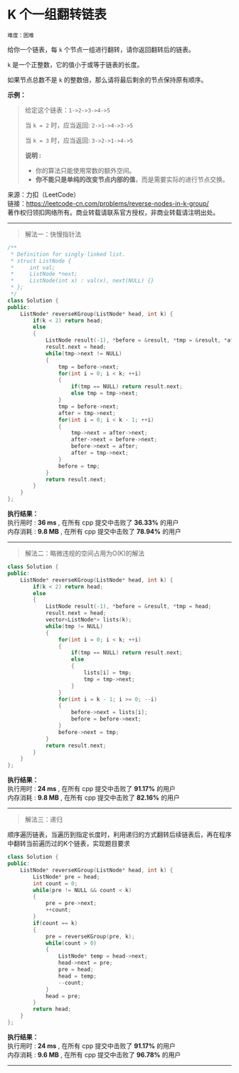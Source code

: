 # K 个一组翻转链表 #  
`难度：困难` 
 
给你一个链表，每 `k` 个节点一组进行翻转，请你返回翻转后的链表。

`k` 是一个正整数，它的值小于或等于链表的长度。

如果节点总数不是 `k` 的整数倍，那么请将最后剩余的节点保持原有顺序。

**示例：**    
>给定这个链表：`1->2->3->4->5`  
>  
>当 `k = 2` 时，应当返回: `2->1->4->3->5`  
>  
>当 `k = 3` 时，应当返回: `3->2->1->4->5`  
>  
>**说明 :**  
>  
>- 你的算法只能使用常数的额外空间。  
>- **你不能只是单纯的改变节点内部的值**，而是需要实际的进行节点交换。  

来源：力扣（LeetCode）  
链接：https://leetcode-cn.com/problems/reverse-nodes-in-k-group/  
著作权归领扣网络所有。商业转载请联系官方授权，非商业转载请注明出处。  

---  
>解法一：快慢指针法  

```C++
/**
 * Definition for singly-linked list.
 * struct ListNode {
 *     int val;
 *     ListNode *next;
 *     ListNode(int x) : val(x), next(NULL) {}
 * };
 */
class Solution {
public:
    ListNode* reverseKGroup(ListNode* head, int k) {
        if(k < 2) return head;
        else
        {
            ListNode result(-1), *before = &result, *tmp = &result, *after = NULL;
            result.next = head;
            while(tmp->next != NULL)
            {
                tmp = before->next;
                for(int i = 0; i < k; ++i)
                {
                    if(tmp == NULL) return result.next;
                    else tmp = tmp->next;
                }
                tmp = before->next;
                after = tmp->next;
                for(int i = 0; i < k - 1; ++i)
                {
                    tmp->next = after->next;
                    after->next = before->next;
                    before->next = after;
                    after = tmp->next;
                }
                before = tmp;
            }
            return result.next;
        }
    }
};
```  

**执行结果：**  
执行用时 : **36 ms** , 在所有 cpp 提交中击败了 **36.33%** 的用户  
内存消耗 : **9.8 MB** , 在所有 cpp 提交中击败了 **78.94%** 的用户  

---  
>解法二：略微违规的空间占用为O(K)的解法  

```C++
class Solution {
public:
    ListNode* reverseKGroup(ListNode* head, int k) {
        if(k < 2) return head;
        else
        {
            ListNode result(-1), *before = &result, *tmp = head;
            result.next = head;
            vector<ListNode*> lists(k);
            while(tmp != NULL)
            {
                for(int i = 0; i < k; ++i)
                {
                    if(tmp == NULL) return result.next;
                    else
                    {
                        lists[i] = tmp;
                        tmp = tmp->next;
                    }
                }
                for(int i = k - 1; i >= 0; --i)
                {
                    before->next = lists[i];
                    before = before->next;
                }
                before->next = tmp;
            }
            return result.next;
        }
    }
};
```  

**执行结果：**  
执行用时 : **24 ms** , 在所有 cpp 提交中击败了 **91.17%** 的用户  
内存消耗 : **9.8 MB** , 在所有 cpp 提交中击败了 **82.16%** 的用户  

---  
>解法三：递归  

顺序遍历链表，当遍历到指定长度时，利用递归的方式翻转后续链表后，再在程序中翻转当前遍历过的K个链表，实现题目要求
```C++
class Solution {
public:
    ListNode* reverseKGroup(ListNode* head, int k) {
        ListNode* pre = head;
        int count = 0;
        while(pre != NULL && count < k)
        {
            pre = pre->next;
            ++count;
        }
        if(count == k)
        {
            pre = reverseKGroup(pre, k);
            while(count > 0)
            { 
                ListNode* temp = head->next;
                head->next = pre;
                pre = head;
                head = temp;
                --count;
            }
            head = pre;
        }
        return head;
    }
};
```  

**执行结果：**  
执行用时 : **24 ms** , 在所有 cpp 提交中击败了 **91.17%** 的用户  
内存消耗 : **9.6 MB** , 在所有 cpp 提交中击败了 **96.78%** 的用户  

---  